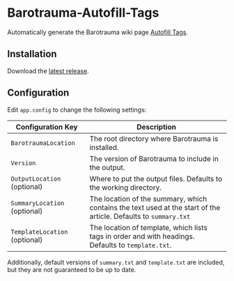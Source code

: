 # Barotrauma-Autofill-Tags

Automatically generate the Barotrauma wiki page [Autofill Tags](https://barotraumagame.com/wiki/Autofill_Tags).

## Installation

Download the [latest release](https://github.com/Jlobblet/Barotrauma-Autofill-Tags/releases/latest).


## Configuration

Edit `app.config` to change the following settings:

| Configuration Key             | Description                                                                                                      |
|-------------------------------|------------------------------------------------------------------------------------------------------------------|
| `BarotraumaLocation`          | The root directory where Barotrauma is installed.                                                                |
| `Version`                     | The version of Barotrauma to include in the output.                                                              |
| `OutputLocation` (optional)   | Where to put the output files. Defaults to the working directory.                                                |
| `SummaryLocation` (optional)  | The location of the summary, which contains the text used at the start of the article. Defaults to `summary.txt` |
| `TemplateLocation` (optional) | The location of template, which lists tags in order and with headings. Defaults to `template.txt`.               |

Additionally, default versions of `summary.txt` and `template.txt` are included, but they are not guaranteed to be up to date.
